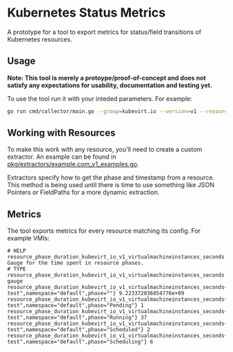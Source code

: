 # Kubernetes Status Metrics
A prototype for a tool to export metrics for status/field transitions of Kubernetes resources.

## Usage

**Note: This tool is merely a protoype/proof-of-concept and does not satisfy any expectations for usability, documentation and testing yet.**

To use the tool run it with your inteded parameters.
For example:

```sh
go run cmd/collector/main.go --group=kubevirt.io --version=v1 --resource=virtualmachineinstances -l vm.kubevirt.io/name=probe-test
```

## Working with Resources

To make this work with any resource, you'll need to create a custom extractor. An example can be found in [pkg/extractors/example.com_v1_examples.go](pkg/extractors/example.com_v1_examples.go).

Extractors specify how to get the phase and timestamp from a resource.
This method is being used until there is time to use something like JSON Pointers or FieldPaths for a more dynamic extraction.

## Metrics
The tool exports metrics for every resource matching its config.
For example VMIs:

```
# HELP resource_phase_duration_kubevirt_io_v1_virtualmachineinstances_seconds Gauge for the time spent in resource phases.
# TYPE resource_phase_duration_kubevirt_io_v1_virtualmachineinstances_seconds gauge
resource_phase_duration_kubevirt_io_v1_virtualmachineinstances_seconds{name="probe-test",namespace="default",phase=""} 9.223372036854776e+09
resource_phase_duration_kubevirt_io_v1_virtualmachineinstances_seconds{name="probe-test",namespace="default",phase="Pending"} 1
resource_phase_duration_kubevirt_io_v1_virtualmachineinstances_seconds{name="probe-test",namespace="default",phase="Running"} 37
resource_phase_duration_kubevirt_io_v1_virtualmachineinstances_seconds{name="probe-test",namespace="default",phase="Scheduled"} 2
resource_phase_duration_kubevirt_io_v1_virtualmachineinstances_seconds{name="probe-test",namespace="default",phase="Scheduling"} 6
```